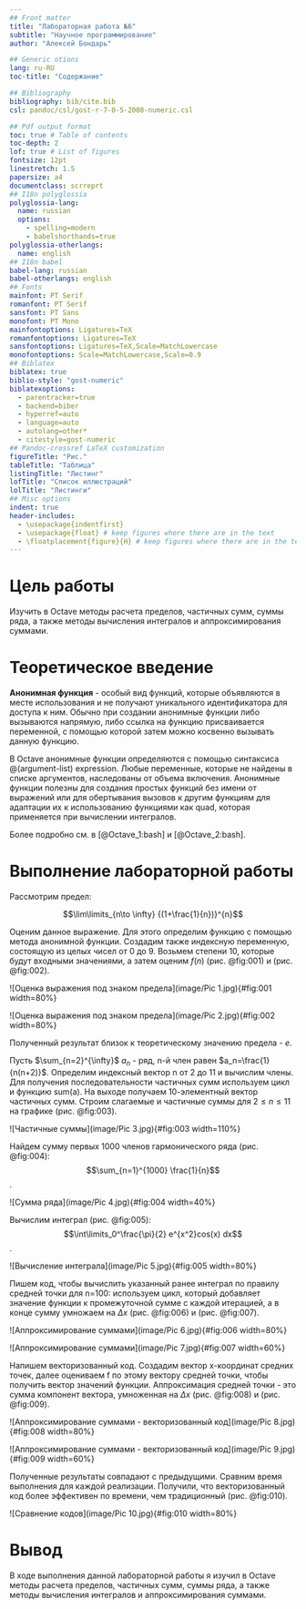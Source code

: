 ```yaml
---
## Front matter
title: "Лабораторная работа №6"
subtitle: "Научное программирование"
author: "Алексей Бондарь"

## Generic otions
lang: ru-RU
toc-title: "Содержание"

## Bibliography
bibliography: bib/cite.bib
csl: pandoc/csl/gost-r-7-0-5-2008-numeric.csl

## Pdf output format
toc: true # Table of contents
toc-depth: 2
lof: true # List of figures
fontsize: 12pt
linestretch: 1.5
papersize: a4
documentclass: scrreprt
## I18n polyglossia
polyglossia-lang:
  name: russian
  options:
	- spelling=modern
	- babelshorthands=true
polyglossia-otherlangs:
  name: english
## I18n babel
babel-lang: russian
babel-otherlangs: english
## Fonts
mainfont: PT Serif
romanfont: PT Serif
sansfont: PT Sans
monofont: PT Mono
mainfontoptions: Ligatures=TeX
romanfontoptions: Ligatures=TeX
sansfontoptions: Ligatures=TeX,Scale=MatchLowercase
monofontoptions: Scale=MatchLowercase,Scale=0.9
## Biblatex
biblatex: true
biblio-style: "gost-numeric"
biblatexoptions:
  - parentracker=true
  - backend=biber
  - hyperref=auto
  - language=auto
  - autolang=other*
  - citestyle=gost-numeric
## Pandoc-crossref LaTeX customization
figureTitle: "Рис."
tableTitle: "Таблица"
listingTitle: "Листинг"
lofTitle: "Список иллюстраций"
lolTitle: "Листинги"
## Misc options
indent: true
header-includes:
  - \usepackage{indentfirst}
  - \usepackage{float} # keep figures where there are in the text
  - \floatplacement{figure}{H} # keep figures where there are in the text
---
```


# Цель работы

Изучить в Octave методы расчета пределов, частичных сумм, суммы ряда, а также методы вычисления интегралов и аппроксимирования суммами.

# Теоретическое введение

__Анонимная функция__ - особый вид функций, которые объявляются в месте использования и не получают уникального идентификатора для доступа к ним. Обычно при создании анонимные функции либо вызываются напрямую, либо ссылка на функцию присваивается переменной, с помощью которой затем можно косвенно вызывать данную функцию. 

В Octave aнонимные функции определяются с помощью синтаксиса @(argument-list) expression. Любые переменные, которые не найдены в списке аргументов, наследованы от объема включения. Анонимные функции полезны для создания простых функций без имени от выражений или для обертывания вызовов к другим функциям для адаптации их к использованию функциями как quad, которая применяется при вычислении интегралов.

Более подробно см. в [@Octave_1:bash] и [@Octave_2:bash].

# Выполнение лабораторной работы

Рассмотрим предел:

$$\lim\limits_{n\to \infty} {(1+\frac{1}{n})}^{n}$$

Оценим данное выражение. Для этого определим функцию с помощью метода анонимной функции. Создадим также индексную переменную, состоящую из целых чисел от 0 до 9. Возьмем степени 10, которые будут входными значениями, а затем оценим $f(n)$ (рис. @fig:001) и (рис. @fig:002).

![Оценка выражения под знаком предела](image/Pic 1.jpg){#fig:001 width=80%}

![Оценка выражения под знаком предела](image/Pic 2.jpg){#fig:002 width=80%}

Полученный результат близок к теоретическому значению предела - $e$.

Пусть $\sum_{n=2}^{\infty}$ ${a_n}$ - ряд, n-й член равен $a_n=\frac{1}{n(n+2)}$. Определим индексный вектор n от 2 до 11 и вычислим члены. Для получения последовательности частичных сумм используем цикл и функцию sum(a). На выходе получаем 10-элементный вектор частичных сумм. Строим слагаемые и частичные суммы для $2 \le n \le 11$ на графике (рис. @fig:003).

![Частичные суммы](image/Pic 3.jpg){#fig:003 width=110%}

Найдем сумму первых 1000 членов гармонического ряда (рис. @fig:004): $$\sum_{n=1}^{1000} \frac{1}{n}$$.

![Сумма ряда](image/Pic 4.jpg){#fig:004 width=40%}

Вычислим интеграл (рис. @fig:005): $$\int\limits_0^\frac{\pi}{2} e^{x^2}cos(x) dx$$.

![Вычисление интеграла](image/Pic 5.jpg){#fig:005 width=80%}

Пишем код, чтобы вычислить указанный ранее интеграл по правилу средней точки для n=100: используем цикл, который добавляет значение функции к промежуточной сумме с каждой итерацией, а в конце сумму умножаем на $\Delta x$ (рис. @fig:006) и (рис. @fig:007).

![Аппроксимирование суммами](image/Pic 6.jpg){#fig:006 width=80%}

![Аппроксимирование суммами](image/Pic 7.jpg){#fig:007 width=60%}

Напишем векторизованный код. Создадим вектор x-координат средних точек, далее оцениваем f по этому вектору средней точки, чтобы получить вектор значений функции. Аппроксимация средней точки - это сумма компонент вектора, умноженная на $\Delta x$ (рис. @fig:008) и (рис. @fig:009).

![Аппроксимирование суммами - векторизованный код](image/Pic 8.jpg){#fig:008 width=80%}

![Аппроксимирование суммами - векторизованный код](image/Pic 9.jpg){#fig:009 width=60%}

Полученные результаты совпадают с предыдущими. Сравним время выполнения для каждой реализации. Получили, что векторизованный код более эффективен по времени, чем традиционный (рис. @fig:010).

![Сравнение кодов](image/Pic 10.jpg){#fig:010 width=80%}

# Вывод 

В ходе выполнения данной лабораторной работы я изучил в Octave методы расчета пределов, частичных сумм, суммы ряда, а также методы вычисления интегралов и аппроксимирования суммами.
